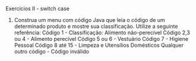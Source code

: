 Exercícios II - switch case 

1.	Construa um menu com código Java que leia o código de um determinado produto e mostre sua classificação. Utilize a seguinte referência:
 Código 1 - Classificação: Alimento não-perecível
 Código 2,3 ou 4 - Alimento perecível
 Código 5 ou 6 - Vestuário
 Código 7 - Higiene Pessoal
 Código 8 até 15 - Limpeza e Utensílios Domésticos 
 Qualquer outro código - Código inválido
